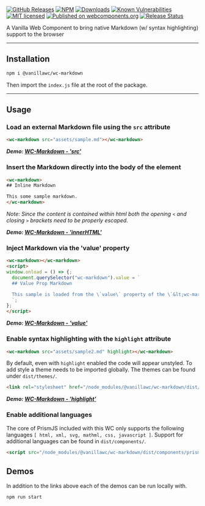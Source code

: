 [![GitHub Releases](https://img.shields.io/github/release/vanillawc/wc-markdown.svg)](https://github.com/vanillawc/wc-markdown/releases)
[![NPM](https://badgen.net/npm/v/@vanillawc/wc-markdown)](https://www.npmjs.com/package/@vanillawc/wc-markdown)
[![Downloads](https://badgen.net/npm/dt/@vanillawc/wc-markdown)](https://www.npmjs.com/package/@vanillawc/wc-markdown)
[![Known Vulnerabilities](https://snyk.io/test/npm/@vanillawc/wc-markdown/badge.svg)](https://snyk.io/test/npm/@vanillawc/wc-markdown)
[![MIT licensed](https://img.shields.io/badge/license-MIT-blue.svg)](https://raw.githubusercontent.com/vanillawc/wc-markdown/master/LICENSE)
[![Published on webcomponents.org](https://img.shields.io/badge/webcomponents.org-published-blue.svg)](https://www.webcomponents.org/element/@vanillawc/wc-markdown)
[![Release Status](https://github.com/vanillawc/wc-markdown/workflows/Release/badge.svg)](https://github.com/vanillawc/wc-markdown/actions)

A Vanilla Web Component to bring native Markdown (w/ syntax highlighting) support to the browser

 <!-- TODO: Add video graphic here -->

-----

## Installation

```sh
npm i @vanillawc/wc-markdown
```

Then import the `index.js` file at the root of the package.

-----

## Usage

### Load an external Markdown file using the `src` attribute

```html
<wc-markdown src="assets/sample.md"></wc-markdown>
```

***Demo: [WC-Markdown - 'src'][]***

### Insert the Markdown directly into the body of the element

```html
<wc-markdown>
## Inline Markdown

This some sample markdown.
</wc-markdown>
```
*Note: Since the content is contained within html both the opening `<` and closing `>` brackets need to be properly escaped.*

***Demo: [WC-Markdown - 'innerHTML'][]***

### Inject Markdown via the 'value' property

```html
<wc-markdown></wc-markdown>
<script>
window.onload = () => {;
  document.querySelector("wc-markdown").value = `
  ## Value Prop Markdown

  This sample is loaded from the \`value\` property of the \`&lt;wc-markdown&gt;\` tag
  `;
};
</script>
```

***Demo: [WC-Markdown - 'value'][]***

### Enable syntax highlighting with the `highlight` attribute

```html
<wc-markdown src="assets/sample2.md" highlight></wc-markdown>
```

By default, even with `highlight` enabled the code will appear unstyled. To add style a theme needs to be imported globally. The themes can be found under `dist/themes/`.

```html
<link rel="stylesheet" href="/node_modules/@vanillawc/wc-markdown/dist/themes/prism-okaidia.css">
```

***Demo: [WC-Markdown - 'highlight'][]***

### Enable additional languages

The core of PrismJS included with this WC only supports the following languages `[ html, xml, svg, mathml, css, javascript ]`. Support for additional languages can be found in `dist/components/`.

```html
<script src="/node_modules/@vanillawc/wc-markdown/dist/components/prism-typescript.min.js"></script>
```

## Demos

In addition to the links above each of the demos can be run locally with.

```sh
npm run start
```

[WC-Markdown - 'src']: https://vanillawc.github.io/wc-markdown/demos/src-attribute.html
[WC-Markdown - 'value']: https://vanillawc.github.io/wc-markdown/demos/value-prop.html
[WC-Markdown - 'innerHTML']: https://vanillawc.github.io/wc-markdown/demos/inner-html.html
[WC-Markdown - 'highlight']: https://vanillawc.github.io/wc-markdown/demos/highlight-attribute.html
